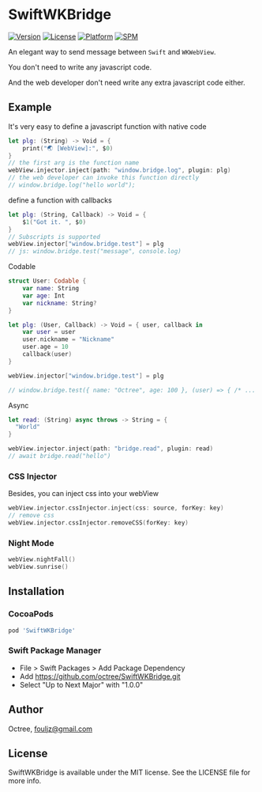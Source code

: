 # SwiftWKBridge

[![Version](https://img.shields.io/cocoapods/v/SwiftWKBridge.svg?style=flat)](https://cocoapods.org/pods/SwiftWKBridge)
[![License](https://img.shields.io/cocoapods/l/SwiftWKBridge.svg?style=flat)](https://cocoapods.org/pods/SwiftWKBridge)
[![Platform](https://img.shields.io/cocoapods/p/SwiftWKBridge.svg?style=flat)](https://cocoapods.org/pods/SwiftWKBridge)
[![SPM](https://img.shields.io/badge/SPM-supported-DE5C43.svg?style=flat)](https://swift.org/package-manager/)

An elegant way to send message between `Swift` and `WKWebView`.

You don't need to write any javascript code.

And the web developer don't need write any extra javascript code either.

## Example



It's very easy to define a javascript function with native code

```swift
let plg: (String) -> Void = {
	print("🌏 [WebView]:", $0)
}
// the first arg is the function name
webView.injector.inject(path: "window.bridge.log", plugin: plg)
// the web developer can invoke this function directly
// window.bridge.log("hello world");
```



define a function with callbacks

```swift
let plg: (String, Callback) -> Void = {
    $1("Got it. ", $0)
}
// Subscripts is supported
webView.injector["window.bridge.test"] = plg
// js: window.bridge.test("message", console.log)
```



Codable 

```Swift
struct User: Codable {
    var name: String
    var age: Int
    var nickname: String?
}

let plg: (User, Callback) -> Void = { user, callback in
    var user = user
    user.nickname = "Nickname"
    user.age = 10
    callback(user)
}

webView.injector["window.bridge.test"] = plg

// window.bridge.test({ name: "Octree", age: 100 }, (user) => { /* ... */ })
```



Async

```swift
let read: (String) async throws -> String = {
  "World"
}

webView.injector.inject(path: "bridge.read", plugin: read)
// await bridge.read("hello")
```





### CSS Injector

Besides, you can inject css into your webView

```swift
webView.injector.cssInjector.inject(css: source, forKey: key)
// remove css
webView.injector.cssInjector.removeCSS(forKey: key)
```



### Night Mode

```swift
webView.nightFall()
webView.sunrise()
```



## Installation

### CocoaPods

```ruby
pod 'SwiftWKBridge'
```

### Swift Package Manager
* File > Swift Packages > Add Package Dependency
* Add https://github.com/octree/SwiftWKBridge.git
* Select "Up to Next Major" with "1.0.0"

## Author

Octree, fouljz@gmail.com

## License

SwiftWKBridge is available under the MIT license. See the LICENSE file for more info.
